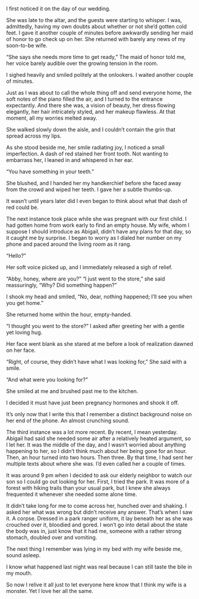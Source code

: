 I first noticed it on the day of our wedding.

She was late to the altar, and the guests were starting to whisper. I was, admittedly, having my own doubts about whether or not she’d gotten cold feet. I gave it another couple of minutes before awkwardly sending her maid of honor to go check up on her. She returned with barely any news of my soon-to-be wife.

“She says she needs more time to get ready,” The maid of honor told me, her voice barely audible over the growing tension in the room.

I sighed heavily and smiled politely at the onlookers. I waited another couple of minutes. 

Just as I was about to call the whole thing off and send everyone home, the soft notes of the piano filled the air, and I turned to the entrance expectantly. And there she was, a vision of beauty, her dress flowing elegantly, her hair intricately styled, and her makeup flawless. At that moment, all my worries melted away.

She walked slowly down the aisle, and I couldn’t contain the grin that spread across my lips. 

As she stood beside me, her smile radiating joy, I noticed a small imperfection. A dash of red stained her front tooth. Not wanting to embarrass her, I leaned in and whispered in her ear. 

“You have something in your teeth.”

She blushed, and I handed her my handkerchief before she faced away from the crowd and wiped her teeth. I gave her a subtle thumbs-up.

It wasn’t until years later did I even began to think about what that dash of red could be.

The next instance took place while she was pregnant with our first child. I had gotten home from work early to find an empty house. My wife, whom I suppose I should introduce as Abigail, didn’t have any plans for that day, so it caught me by surprise. I began to worry as I dialed her number on my phone and paced around the living room as it rang.

“Hello?” 

Her soft voice picked up, and I immediately released a sigh of relief.

“Abby, honey, where are you?” “I just went to the store,” she said reassuringly, “Why? Did something happen?”

I shook my head and smiled, “No, dear, nothing happened; I’ll see you when you get home.”

She returned home within the hour, empty-handed. 

“I thought you went to the store?” I asked after greeting her with a gentle yet loving hug.

Her face went blank as she stared at me before a look of realization dawned on her face. 

“Right, of course, they didn’t have what I was looking for,” She said with a smile. 

“And what were you looking for?”

She smiled at me and brushed past me to the kitchen.

I decided it must have just been pregnancy hormones and shook it off. 

It’s only now that I write this that I remember a distinct background noise on her end of the phone. An almost crunching sound. 

The third instance was a lot more recent. By recent, I mean yesterday. Abigail had said she needed some air after a relatively heated argument, so I let her. It was the middle of the day, and I wasn’t worried about anything happening to her, so I didn’t think much about her being gone for an hour. Then, an hour turned into two hours. Then three. By that time, I had sent her multiple texts about where she was. I’d even called her a couple of times. 

It was around 9 pm when I decided to ask our elderly neighbor to watch our son so I could go out looking for her. First, I tried the park. It was more of a forest with hiking trails than your usual park, but I knew she always frequented it whenever she needed some alone time. 

It didn’t take long for me to come across her, hunched over and shaking. I asked her what was wrong but didn’t receive any answer. That’s when I saw it. A corpse. Dressed in a park ranger uniform, it lay beneath her as she was crouched over it, bloodied and gored. I won’t go into detail about the state the body was in, just know that it had me, someone with a rather strong stomach, doubled over and vomiting. 

The next thing I remember was lying in my bed with my wife beside me, sound asleep.

I know what happened last night was real because I can still taste the bile in my mouth.

So now I relive it all just to let everyone here know that I think my wife is a monster. Yet I love her all the same. 

